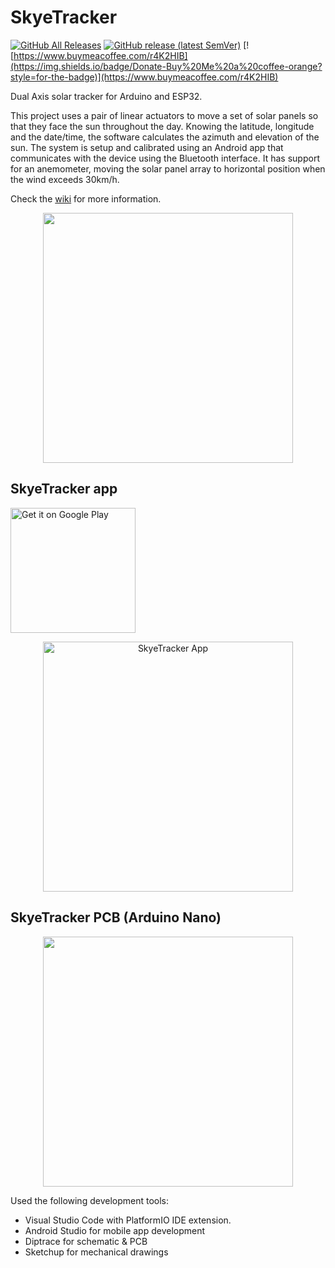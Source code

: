 # SkyeTracker

[![GitHub All Releases](https://img.shields.io/github/downloads/ClassicDIY/SkyeTracker/total?style=for-the-badge)](https://https://github.com/ClassicDIY/SkyeTracker/releases)
[![GitHub release (latest SemVer)](https://img.shields.io/github/v/release/ClassicDIY/SkyeTracker?style=for-the-badge)](https://github.com/ClassicDIY/SkyeTracker/releases)
[![https://www.buymeacoffee.com/r4K2HIB](https://img.shields.io/badge/Donate-Buy%20Me%20a%20coffee-orange?style=for-the-badge)](https://www.buymeacoffee.com/r4K2HIB)

Dual Axis solar tracker for Arduino and ESP32.

This project uses a pair of linear actuators to move a set of solar panels so that they face the sun throughout the day.
Knowing the latitude, longitude and the date/time, the software calculates the azimuth and elevation of the sun. The system is setup and calibrated using an Android app that communicates with the device using the Bluetooth interface. It has support for an anemometer, moving the solar panel array to horizontal position when the wind exceeds 30km/h.

Check the [wiki](https://github.com/ClassicDIY/SkyeTracker/wiki) for more information.

<p align="center">
  <img src="./Pictures/IMG_20140823_183240.jpg" width="400"/>
</p>

## SkyeTracker app

<a href='https://play.google.com/store/apps/details?id=com.skye.skyetracker&pcampaignid=pcampaignidMKT-Other-global-all-co-prtnr-py-PartBadge-Mar2515-1'><img alt='Get it on Google Play' src='https://play.google.com/intl/en_us/badges/static/images/badges/en_badge_web_generic.png' width=200/></a>

<p align="center">
<img src="./Pictures/Move%20Tab.png" alt="SkyeTracker App" width="400">
</p>

## SkyeTracker PCB (Arduino Nano)
<p align="center">
  <img src="./Pictures/IMG_20151129_100732.jpg " width="400"/>
</p>

Used the following development tools:

- Visual Studio Code with PlatformIO IDE extension.
- Android Studio for mobile app development
- Diptrace for schematic & PCB
- Sketchup for mechanical drawings



